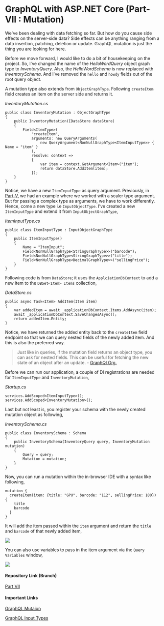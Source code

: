 # GraphQL with ASP.NET Core (Part- VII : Mutation)

We've been dealing with data fetching so far. But how do you cause side effects on the server-side data? Side effects can be anything ranging from a data insertion, patching, deletion or update. GraphQL mutation is just the thing you are looking for here.

Before we move forward, I would like to do a bit of housekeeping on the project. So, I've changed the name of the *HelloWordQuery* object graph type to *InventoryQuery*. Also, the *HelloWordSchema* is now replaced with *InventorySchema*. And I've removed the `hello` and `howdy` fields out of the root query object.

A mutation type also extends from `ObjectGraphType`. Following `createItem` field creates an item on the server side and returns it.

*InventoryMutation.cs*

```
public class InventoryMutation : ObjectGraphType
{
    public InventoryMutation(IDataStore dataStore)
    {         
        Field<ItemType>(
            "createItem",
            arguments: new QueryArguments(
                new QueryArgument<NonNullGraphType<ItemInputType>> { Name = "item" }
            ),
            resolve: context =>
            {
                var item = context.GetArgument<Item>("item");
                return dataStore.AddItem(item);
            });
    }
}
```

Notice, we have a new `ItemInputType` as query argument. Previously, in [Part-V](http://fiyazhasan.me/graphql-with-asp-net-core-part-v-fields-arguments-variables/), we had an example where we worked with a scaler type argument. But for passing a complex type as arguments, we have to work differently. Hence, come a new type i.e `InputObjectType`. I've created a new `ItemInputType` and extend it from `InputObjectGraphType`,

*ItemInputType.cs*

```
public class ItemInputType : InputObjectGraphType
{
    public ItemInputType()
    {
        Name = "ItemInput";
        Field<NonNullGraphType<StringGraphType>>("barcode");
        Field<NonNullGraphType<StringGraphType>>("title");
        Field<NonNullGraphType<DecimalGraphType>>("sellingPrice");
    }
}
``` 

Following code is from `DataStore`; it uses the `ApplciationDbContext` to add a new item to the `DBSet<Item> Items` collection,

*DataStore.cs*

```
public async Task<Item> AddItem(Item item)
{
    var addedItem = await _applicationDbContext.Items.AddAsync(item);
    await _applicationDbContext.SaveChangesAsync();
    return addedItem.Entity;
}
```

Notice, we have returned the added entity back to the `createItem` field endpoint so that we can query nested fields of the newly added item. And this is also the preferred way.

> Just like in queries, if the mutation field returns an object type, you can ask for nested fields. This can be useful for fetching the new state of an object after an update. - [GraphQl Org.](http://graphql.org/learn/queries/#mutations)

Before we can run our application, a couple of DI registrations are needed for `ItemInputType` and `InventoryMutation`,

*Startup.cs*

```
services.AddScoped<ItemInputType>();
services.AddScoped<InventoryMutation>();
``` 

Last but not least is, you register your schema with the newly created mutation object as following,

*InventorySchema.cs*

```
public class InventorySchema : Schema
{
	public InventorySchema(InventoryQuery query, InventoryMutation mutation)
    {
		Query = query;
        Mutation = mutation;
    }
}
```

Now, you can run a mutation within the in-browser IDE with a syntax like following,

```
mutation {
  createItem(item: {title: "GPU", barcode: "112", sellingPrice: 100}) {
    title
    barcode
  }
}
```

It will add the item passed within the `item` argument and return the `title` and `barcode` of that newly added item,

<a href="https://2.bp.blogspot.com/-i1zadLQQpT0/WwQIk7ctVKI/AAAAAAAAB6Q/YrTQb0BTNTMguPl_sUNBvjgby_nqu7AagCLcBGAs/s1600/Screen%2BShot%2B2018-05-22%2Bat%2B6.07.40%2BPM.png" imageanchor="1" ><img border="0" src="https://2.bp.blogspot.com/-i1zadLQQpT0/WwQIk7ctVKI/AAAAAAAAB6Q/YrTQb0BTNTMguPl_sUNBvjgby_nqu7AagCLcBGAs/s1600/Screen%2BShot%2B2018-05-22%2Bat%2B6.07.40%2BPM.png" data-original-width="1600" data-original-height="393" /></a>

You can also use variables to pass in the item argument via the `Query Variables` window,

<a href="https://4.bp.blogspot.com/-02kh8B4TqHM/WwQKAcv8u-I/AAAAAAAAB6c/YPvD2DJAr3sUiSGho8_6J-b_yG-kX76lACLcBGAs/s1600/Screen%2BShot%2B2018-05-22%2Bat%2B6.15.20%2BPM.png" imageanchor="1" ><img border="0" src="https://4.bp.blogspot.com/-02kh8B4TqHM/WwQKAcv8u-I/AAAAAAAAB6c/YPvD2DJAr3sUiSGho8_6J-b_yG-kX76lACLcBGAs/s1600/Screen%2BShot%2B2018-05-22%2Bat%2B6.15.20%2BPM.png" data-original-width="1600" data-original-height="740" /></a>

#### Repository Link (Branch)

[Part VII](https://github.com/fiyazbinhasan/GraphQLCore/tree/Part_VII_Mutation)

#### Important Links

[GraphQL Mutaion](http://graphql.org/learn/queries/#mutations)

[GraphQL Input Types](http://graphql.org/learn/schema/#input-types)

